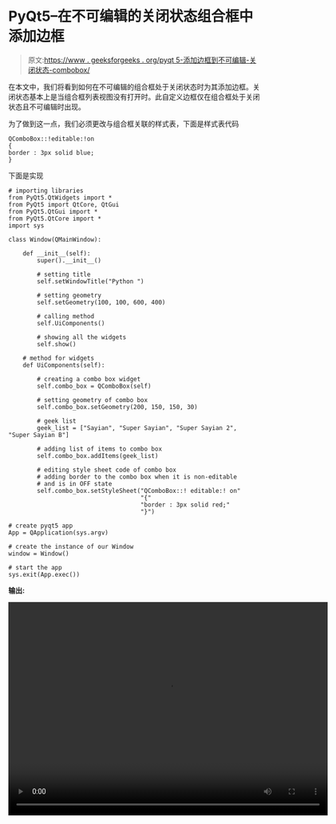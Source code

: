 # PyQt5–在不可编辑的关闭状态组合框中添加边框

> 原文:[https://www . geeksforgeeks . org/pyqt 5-添加边框到不可编辑-关闭状态-combobox/](https://www.geeksforgeeks.org/pyqt5-adding-border-to-non-editable-off-state-combobox/)

在本文中，我们将看到如何在不可编辑的组合框处于关闭状态时为其添加边框。关闭状态基本上是当组合框列表视图没有打开时。此自定义边框仅在组合框处于关闭状态且不可编辑时出现。

为了做到这一点，我们必须更改与组合框关联的样式表，下面是样式表代码

```
QComboBox::!editable:!on
{
border : 3px solid blue;
}

```

下面是实现

```
# importing libraries
from PyQt5.QtWidgets import * 
from PyQt5 import QtCore, QtGui
from PyQt5.QtGui import * 
from PyQt5.QtCore import * 
import sys

class Window(QMainWindow):

    def __init__(self):
        super().__init__()

        # setting title
        self.setWindowTitle("Python ")

        # setting geometry
        self.setGeometry(100, 100, 600, 400)

        # calling method
        self.UiComponents()

        # showing all the widgets
        self.show()

    # method for widgets
    def UiComponents(self):

        # creating a combo box widget
        self.combo_box = QComboBox(self)

        # setting geometry of combo box
        self.combo_box.setGeometry(200, 150, 150, 30)

        # geek list
        geek_list = ["Sayian", "Super Sayian", "Super Sayian 2", "Super Sayian B"]

        # adding list of items to combo box
        self.combo_box.addItems(geek_list)

        # editing style sheet code of combo box
        # adding border to the combo box when it is non-editable
        # and is in OFF state
        self.combo_box.setStyleSheet("QComboBox::! editable:! on"
                                     "{"
                                     "border : 3px solid red;"
                                     "}")

# create pyqt5 app
App = QApplication(sys.argv)

# create the instance of our Window
window = Window()

# start the app
sys.exit(App.exec())
```

**输出:**

<video class="wp-video-shortcode" id="video-399956-1" width="640" height="428" preload="metadata" controls=""><source type="video/mp4" src="https://media.geeksforgeeks.org/wp-content/uploads/20200418232201/Python-18-04-2020-23_21_24.mp4?_=1">[https://media.geeksforgeeks.org/wp-content/uploads/20200418232201/Python-18-04-2020-23_21_24.mp4](https://media.geeksforgeeks.org/wp-content/uploads/20200418232201/Python-18-04-2020-23_21_24.mp4)</video>